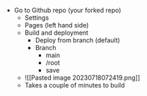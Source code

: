 - Go to Github repo (your forked repo)
	- Settings
	- Pages (left hand side)
	- Build and deployment
		- Deploy from branch (default)
		- Branch
			- main
			- /root
			- save
	- ![[Pasted image 20230718072419.png]]
	- Takes a couple of minutes to build